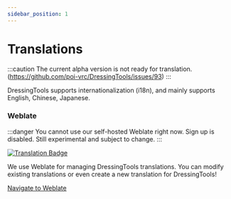 ```yaml
---
sidebar_position: 1
---
```


# Translations

:::caution
The current alpha version is not ready for translation. (https://github.com/poi-vrc/DressingTools/issues/93)
:::

DressingTools supports internationalization (i18n), and mainly supports English, Chinese, Japanese.


### Weblate

:::danger
You cannot use our self-hosted Weblate right now. Sign up is disabled. Still experimental and subject to change.
:::

[![Translation Badge](https://weblate.chocopoi.com/widgets/dressingtools/-/unity-tool/svg-badge.svg)](https://weblate.chocopoi.com/projects/dressingtools/)

We use Weblate for managing DressingTools translations. You can modify existing translations or even create a new translation for DressingTools!

[Navigate to Weblate](https://weblate.chocopoi.com/projects/dressingtools/)
